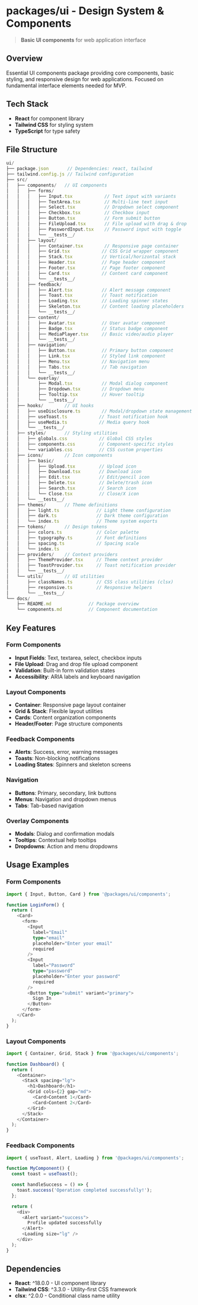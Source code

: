 # packages/ui - Design System & Components

> **Basic UI components** for web application interface

## Overview
Essential UI components package providing core components, basic styling, and responsive design for web applications. Focused on fundamental interface elements needed for MVP.

## Tech Stack
- **React** for component library
- **Tailwind CSS** for styling system
- **TypeScript** for type safety

## File Structure
```typescript
ui/
├── package.json       // Dependencies: react, tailwind
├── tailwind.config.js // Tailwind configuration
├── src/
│   ├── components/   // UI components
│   │   ├── forms/
│   │   │   ├── Input.tsx            // Text input with variants
│   │   │   ├── TextArea.tsx         // Multi-line text input
│   │   │   ├── Select.tsx           // Dropdown select component
│   │   │   ├── Checkbox.tsx         // Checkbox input
│   │   │   ├── Button.tsx           // Form submit button
│   │   │   ├── FileUpload.tsx       // File upload with drag & drop
│   │   │   ├── PasswordInput.tsx    // Password input with toggle
│   │   │   └── __tests__/
│   │   ├── layout/
│   │   │   ├── Container.tsx        // Responsive page container
│   │   │   ├── Grid.tsx            // CSS Grid wrapper component
│   │   │   ├── Stack.tsx           // Vertical/horizontal stack
│   │   │   ├── Header.tsx          // Page header component
│   │   │   ├── Footer.tsx          // Page footer component
│   │   │   ├── Card.tsx            // Content card component
│   │   │   └── __tests__/
│   │   ├── feedback/
│   │   │   ├── Alert.tsx           // Alert message component
│   │   │   ├── Toast.tsx           // Toast notification
│   │   │   ├── Loading.tsx         // Loading spinner states
│   │   │   ├── Skeleton.tsx        // Content loading placeholders
│   │   │   └── __tests__/
│   │   ├── content/
│   │   │   ├── Avatar.tsx          // User avatar component
│   │   │   ├── Badge.tsx           // Status badge component
│   │   │   ├── MediaPlayer.tsx     // Basic video/audio player
│   │   │   └── __tests__/
│   │   ├── navigation/
│   │   │   ├── Button.tsx          // Primary button component
│   │   │   ├── Link.tsx            // Styled link component
│   │   │   ├── Menu.tsx            // Navigation menu
│   │   │   ├── Tabs.tsx            // Tab navigation
│   │   │   └── __tests__/
│   │   └── overlay/
│   │       ├── Modal.tsx           // Modal dialog component
│   │       ├── Dropdown.tsx        // Dropdown menu
│   │       ├── Tooltip.tsx         // Hover tooltip
│   │       └── __tests__/
│   ├── hooks/        // UI hooks
│   │   ├── useDisclosure.ts        // Modal/dropdown state management
│   │   ├── useToast.ts            // Toast notification hook
│   │   ├── useMedia.ts            // Media query hook
│   │   └── __tests__/
│   ├── styles/       // Styling utilities
│   │   ├── globals.css            // Global CSS styles
│   │   ├── components.css         // Component-specific styles
│   │   └── variables.css          // CSS custom properties
│   ├── icons/        // Icon components
│   │   ├── basic/
│   │   │   ├── Upload.tsx         // Upload icon
│   │   │   ├── Download.tsx       // Download icon
│   │   │   ├── Edit.tsx           // Edit/pencil icon
│   │   │   ├── Delete.tsx         // Delete/trash icon
│   │   │   ├── Search.tsx         // Search icon
│   │   │   └── Close.tsx          // Close/X icon
│   │   └── __tests__/
│   ├── themes/       // Theme definitions
│   │   ├── light.ts              // Light theme configuration
│   │   ├── dark.ts               // Dark theme configuration
│   │   └── index.ts              // Theme system exports
│   ├── tokens/       // Design tokens
│   │   ├── colors.ts             // Color palette
│   │   ├── typography.ts         // Font definitions
│   │   ├── spacing.ts            // Spacing scale
│   │   └── index.ts
│   ├── providers/    // Context providers
│   │   ├── ThemeProvider.tsx     // Theme context provider
│   │   ├── ToastProvider.tsx     // Toast notification provider
│   │   └── __tests__/
│   └── utils/        // UI utilities
│       ├── classNames.ts         // CSS class utilities (clsx)
│       ├── responsive.ts         // Responsive helpers
│       └── __tests__/
└── docs/
    ├── README.md              // Package overview
    └── components.md          // Component documentation
```

## Key Features

### Form Components
- **Input Fields**: Text, textarea, select, checkbox inputs
- **File Upload**: Drag and drop file upload component
- **Validation**: Built-in form validation states
- **Accessibility**: ARIA labels and keyboard navigation

### Layout Components
- **Container**: Responsive page layout container
- **Grid & Stack**: Flexible layout utilities
- **Cards**: Content organization components
- **Header/Footer**: Page structure components

### Feedback Components
- **Alerts**: Success, error, warning messages
- **Toasts**: Non-blocking notifications
- **Loading States**: Spinners and skeleton screens

### Navigation
- **Buttons**: Primary, secondary, link buttons
- **Menus**: Navigation and dropdown menus
- **Tabs**: Tab-based navigation

### Overlay Components
- **Modals**: Dialog and confirmation modals
- **Tooltips**: Contextual help tooltips
- **Dropdowns**: Action and menu dropdowns

## Usage Examples

### Form Components
```typescript
import { Input, Button, Card } from '@packages/ui/components';

function LoginForm() {
  return (
    <Card>
      <form>
        <Input
          label="Email"
          type="email"
          placeholder="Enter your email"
          required
        />
        <Input
          label="Password"
          type="password"
          placeholder="Enter your password"
          required
        />
        <Button type="submit" variant="primary">
          Sign In
        </Button>
      </form>
    </Card>
  );
}
```

### Layout Components
```typescript
import { Container, Grid, Stack } from '@packages/ui/components';

function Dashboard() {
  return (
    <Container>
      <Stack spacing="lg">
        <h1>Dashboard</h1>
        <Grid cols={2} gap="md">
          <Card>Content 1</Card>
          <Card>Content 2</Card>
        </Grid>
      </Stack>
    </Container>
  );
}
```

### Feedback Components
```typescript
import { useToast, Alert, Loading } from '@packages/ui/components';

function MyComponent() {
  const toast = useToast();

  const handleSuccess = () => {
    toast.success('Operation completed successfully!');
  };

  return (
    <div>
      <Alert variant="success">
        Profile updated successfully
      </Alert>
      <Loading size="lg" />
    </div>
  );
}
```

## Dependencies
- **React**: ^18.0.0 - UI component library
- **Tailwind CSS**: ^3.3.0 - Utility-first CSS framework
- **clsx**: ^2.0.0 - Conditional class name utility 